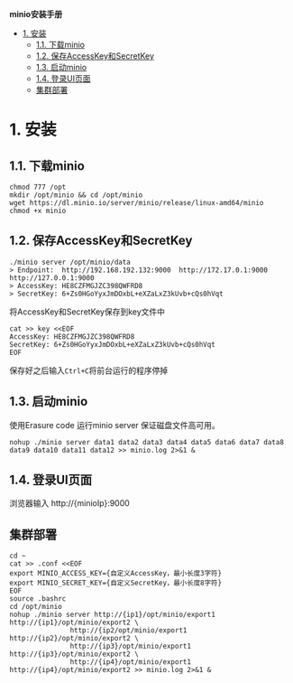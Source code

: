 **minio安装手册**

<!-- TOC -->

- [1. 安装](#1-安装)
    - [1.1. 下载minio](#11-下载minio)
    - [1.2. 保存AccessKey和SecretKey](#12-保存accesskey和secretkey)
    - [1.3. 启动minio](#13-启动minio)
    - [1.4. 登录UI页面](#14-登录ui页面)
    - [集群部署](#集群部署)

<!-- /TOC -->

# 1. 安装

## 1.1. 下载minio

```shell
chmod 777 /opt
mkdir /opt/minio && cd /opt/minio
wget https://dl.minio.io/server/minio/release/linux-amd64/minio
chmod +x minio
```

## 1.2. 保存AccessKey和SecretKey

```shell
./minio server /opt/minio/data
> Endpoint:  http://192.168.192.132:9000  http://172.17.0.1:9000  http://127.0.0.1:9000
> AccessKey: HE8CZFMGJZC398QWFRD8
> SecretKey: 6+Zs0HGoYyxJmDOxbL+eXZaLxZ3kUvb+cQs0hVqt
```

将AccessKey和SecretKey保存到key文件中

```shell
cat >> key <<EOF
AccessKey: HE8CZFMGJZC398QWFRD8
SecretKey: 6+Zs0HGoYyxJmDOxbL+eXZaLxZ3kUvb+cQs0hVqt
EOF
```

保存好之后输入```Ctrl+C```将前台运行的程序停掉

## 1.3. 启动minio
使用Erasure code 运行minio server 保证磁盘文件高可用。

```shell
nohup ./minio server data1 data2 data3 data4 data5 data6 data7 data8 data9 data10 data11 data12 >> minio.log 2>&1 &
```
## 1.4. 登录UI页面 
浏览器输入 http://{minioIp}:9000

## 集群部署

```shell
cd ~
cat >> .conf <<EOF
export MINIO_ACCESS_KEY={自定义AccessKey，最小长度3字符}
export MINIO_SECRET_KEY={自定义SecretKey，最小长度8字符}
EOF
source .bashrc
cd /opt/minio
nohup ./minio server http://{ip1}/opt/minio/export1 http://{ip1}/opt/minio/export2 \
               http://{ip2/opt/minio/export1 http://{ip2}/opt/minio/export2 \
               http://{ip3}/opt/minio/export1 http://{ip3}/opt/minio/export2 \
               http://{ip4}/opt/minio/export1 http://{ip4}/opt/minio/export2 >> minio.log 2>&1 &
```